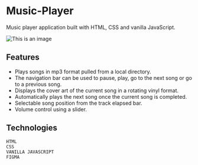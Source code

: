 
# Music-Player
Music player application built with HTML, CSS and vanilla JavaScript. 

![This is an image](https://myoctocat.com/assets/images/base-octocat.svg)


## Features
* Plays songs in mp3 format pulled from a local directory. 
* The navigation bar can be used to pause, play, go to the next song or go to a previous song. 
* Displays the cover art of the current song in a rotating vinyl format. 
* Automatically plays the next song once the current song is completed. 
* Selectable song position from the track elapsed bar. 
* Volume control using a slider.

## Technologies
```
HTML
CSS
VANILLA JAVASCRIPT
FIGMA
```


